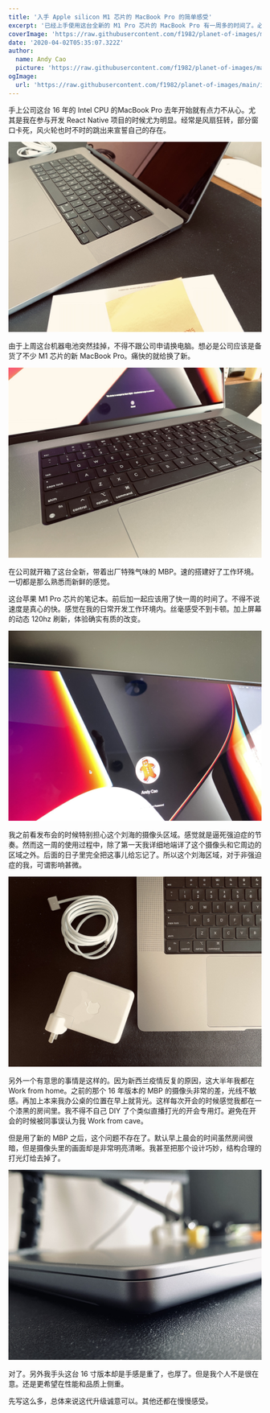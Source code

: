 ```yaml
---
title: '入手 Apple silicon M1 芯片的 MacBook Pro 的简单感受'
excerpt: '已经上手使用这台全新的 M1 Pro 芯片的 MacBook Pro 有一周多的时间了。必须承认的一点是：确实好快！！在我的日常使用工作流里，我几乎感受不到任何卡顿。另外120赫兹刷新率的屏幕确实也给我带来了全新的体验。'
coverImage: 'https://raw.githubusercontent.com/f1982/planet-of-images/main/img/IMG_9826.jpg'
date: '2020-04-02T05:35:07.322Z'
author:
  name: Andy Cao
  picture: 'https://raw.githubusercontent.com/f1982/planet-of-images/main/img/IMG_9826.jpg'
ogImage:
  url: 'https://raw.githubusercontent.com/f1982/planet-of-images/main/img/IMG_9826.jpg'
---
```


手上公司这台 16 年的 Intel CPU 的MacBook Pro 去年开始就有点力不从心。尤其是我在参与开发 React Native 项目的时候尤为明显。经常是风扇狂转，部分窗口卡死，风火轮也时不时的跳出来宣誓自己的存在。

![](https://raw.githubusercontent.com/f1982/planet-of-images/main/img/IMG_9830.jpg)

由于上周这台机器电池突然挂掉，不得不跟公司申请换电脑。想必是公司应该是备货了不少 M1 芯片的新 MacBook Pro。痛快的就给换了新。

![](https://raw.githubusercontent.com/f1982/planet-of-images/main/img/IMG_9827.jpg)

在公司就开箱了这台全新，带着出厂特殊气味的 MBP。速的搭建好了工作环境。一切都是那么熟悉而新鲜的感觉。

这台苹果 M1 Pro 芯片的笔记本。前后加一起应该用了快一周的时间了。不得不说速度是真心的快。感觉在我的日常开发工作环境内。丝毫感受不到卡顿。加上屏幕的动态 120hz 刷新，体验确实有质的改变。

![](https://raw.githubusercontent.com/f1982/planet-of-images/main/img/IMG_9828.JPG)

我之前看发布会的时候特别担心这个刘海的摄像头区域。感觉就是逼死强迫症的节奏。然而这一周的使用过程中，除了第一天我详细地端详了这个摄像头和它周边的区域之外。后面的日子里完全把这事儿给忘记了。所以这个刘海区域，对于非强迫症的我，可谓影响甚微。

![](https://raw.githubusercontent.com/f1982/planet-of-images/main/img/IMG_9829.jpg)

另外一个有意思的事情是这样的。因为新西兰疫情反复的原因，这大半年我都在 Work from home。之前的那个 16 年版本的 MBP 的摄像头非常的差，光线不敏感。再加上本来我办公桌的位置在早上就背光。这样每次开会的时候感觉我都在一个漆黑的房间里。我不得不自己 DIY 了个类似直播打光的开会专用灯。避免在开会的时候被同事误认为我 Work from cave。

但是用了新的 MBP 之后，这个问题不存在了。默认早上晨会的时间虽然房间很暗，但是摄像头里的画面却是非常明亮清晰。我甚至把那个设计巧妙，结构合理的打光灯给去掉了。

![](https://raw.githubusercontent.com/f1982/planet-of-images/main/img/IMG_9831.jpg)

对了。另外我手头这台 16 寸版本却是手感是重了，也厚了。但是我个人不是很在意。还是更希望在性能和品质上侧重。

先写这么多，总体来说这代升级诚意可以。其他还都在慢慢感受。
